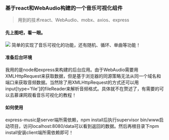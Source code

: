 ### 基于react和WebAudio构建的一个音乐可视化组件
>用到的技术react、WebAudio、mobx、axios、express
#### 先上图吧，看一眼。
![](http://okdlc4nlk.bkt.clouddn.com/audio.gif)
简单的实现了音乐可视化的功能，还有随机、循环、单曲等功能！

#### 准备后台环境
我用的是node和express来构建的后台应用。由于WebAudio需要用XMLHttpRequest来获取数据，但是基于浏览器的同源策略无法从同一个域名和端口来获取音频数据。当然除了用XMLHttpRequest的方式还可以用input[type='file']的fileReader来解析音频格式。具体就不在赘述了，有需要的可以去慕课网观看音乐可视化的教程！

#### 如何使用
express-music是server端所需依赖，npm install后执行supervisor bin/www启动项目，访问localhost:8080/data可以看到返回的数据。然后再根目录下npm install安装client端所需依赖即可！
